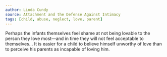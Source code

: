 ```yaml
---
author: Linda Cundy
source: Attachment and the Defense Against Intimacy
tags: [child, abuse, neglect, love, parent]
---
```

Perhaps the infants themselves feel shame at not being lovable to the person they love most—and in time they will not feel acceptable to themselves… It is easier for a child to believe himself unworthy of love than to perceive his parents as incapable of loving him.